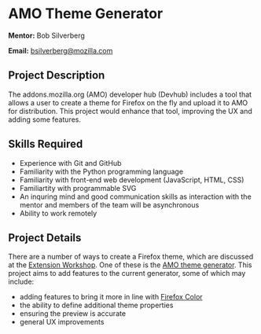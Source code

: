 # AMO Theme Generator

**Mentor:** Bob Silverberg

**Email:** bsilverberg@mozilla.com

## Project Description

The addons.mozilla.org (AMO) developer hub (Devhub) includes a tool that allows a user to create a theme for Firefox on the fly and upload it to AMO for distribution. This project would enhance that tool, improving the UX and adding some features.

## Skills Required

- Experience with Git and GitHub
- Familiarity with the Python programming language
- Familiarity with front-end web development (JavaScript, HTML, CSS)
- Familiartity with programmable SVG
- An inquring mind and good communication skills as interaction with the mentor and members of the team will be asynchronous
- Ability to work remotely

## Project Details

There are a number of ways to create a Firefox theme, which are discussed at the [Extension Workshop](https://extensionworkshop.com/documentation/themes/). One of these is the [AMO theme generator](https://extensionworkshop.com/documentation/themes/using-the-amo-theme-generator). This project aims to add features to the current generator, some of which may include:

- adding features to bring it more in line with [Firefox Color](https://color.firefox.com/)
- the ability to define additional theme properties
- ensuring the preview is accurate
- general UX improvements
